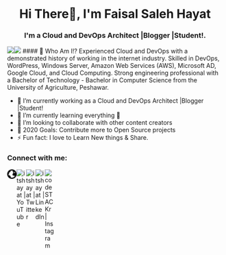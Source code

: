 <h1 align="center">Hi There👋, I'm Faisal Saleh Hayat</h1>
<h3 align="center">I'm a Cloud and DevOps Architect |Blogger |Student!.</h3> <img src="https://badges.pufler.dev/visits/Itshayat/Itshayat/"><img src="https://badges.pufler.dev/years/Itshayat/">
#### 🤔 Who Am I!?
Experienced Cloud and DevOps with a demonstrated history of working in the internet industry. Skilled in DevOps, WordPress, Windows Server, Amazon Web Services (AWS), Microsoft AD, Google Cloud, and Cloud Computing. Strong engineering professional with a Bachelor of Technology - Bachelor in Computer Science from the University of Agriculture, Peshawar.

- 🔭 I’m currently working as a Cloud and DevOps Architect |Blogger |Student!
- 🌱 I’m currently learning everything 🤣
- 👯 I’m looking to collaborate with other content creators
- 🥅 2020 Goals: Contribute more to Open Source projects
- ⚡ Fun fact: I love to Learn New things & Share.

### Connect with me:

[<img align="left" alt="itshayat.com" width="22px" src="https://raw.githubusercontent.com/iconic/open-iconic/master/svg/globe.svg" />][website]
[<img align="left" alt="itshayat | YouTube" width="22px" src="https://cdn.jsdelivr.net/npm/simple-icons@v3/icons/youtube.svg" />][youtube]
[<img align="left" alt="itshayat | Twitter" width="22px" src="https://cdn.jsdelivr.net/npm/simple-icons@v3/icons/twitter.svg" />][twitter]
[<img align="left" alt="itshayat | LinkedIn" width="22px" src="https://cdn.jsdelivr.net/npm/simple-icons@v3/icons/linkedin.svg" />][linkedin]
[<img align="left" alt="codeSTACKr | Instagram" width="22px" src="https://cdn.jsdelivr.net/npm/simple-icons@v3/icons/instagram.svg" />][instagram]

## <br />

[website]: https://itshayat.com
[twitter]: https://twitter.com/itshayatoffical
[youtube]: https://youtube.com/itshayat
[instagram]: https://instagram.com/itshayatoffical
[linkedin]: https://linkedin.com/in/itshayat
